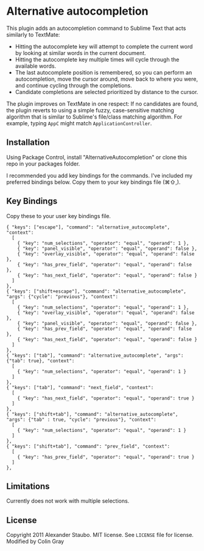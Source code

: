 Alternative autocompletion
==========================

This plugin adds an autocompletion command to Sublime Text that acts similarly to TextMate:

* Hitting the autocomplete key will attempt to complete the current word by
  looking at similar words in the current document.
* Hitting the autocomplete key multiple times will cycle through the available
  words.
* The last autocomplete position is remembered, so you can perform an
  autocompletion, move the cursor around, move back to where you were, and
  continue cycling through the completions.
* Candidate completions are selected prioritized by distance to the cursor.

The plugin improves on TextMate in one respect: If no candidates are found, the
plugin reverts to using a simple fuzzy, case-sensitive matching algorithm that
is similar to Sublime's file/class matching algorithm. For example, typing
`AppC` might match `ApplicationController`.

Installation
------------

Using Package Control, install "AlternativeAutocompletion"  or clone this repo in your packages folder.

I recommended you add key bindings for the commands. I've included my preferred bindings below.
Copy them to your key bindings file (⌘⇧,).

Key Bindings
------------

Copy these to your user key bindings file.

<!-- keybindings start -->
    { "keys": ["escape"], "command": "alternative_autocomplete", "context":
      [
        { "key": "num_selections", "operator": "equal", "operand": 1 },
        { "key": "panel_visible", "operator": "equal", "operand": false },
        { "key": "overlay_visible", "operator": "equal", "operand": false },
        { "key": "has_prev_field", "operator": "equal", "operand": false },
        { "key": "has_next_field", "operator": "equal", "operand": false }
      ]
    },
    { "keys": ["shift+escape"], "command": "alternative_autocomplete", "args": {"cycle": "previous"}, "context":
      [
        { "key": "num_selections", "operator": "equal", "operand": 1 },
        { "key": "overlay_visible", "operator": "equal", "operand": false },
        { "key": "panel_visible", "operator": "equal", "operand": false },
        { "key": "has_prev_field", "operator": "equal", "operand": false },
        { "key": "has_next_field", "operator": "equal", "operand": false }
      ]
    },
    { "keys": ["tab"], "command": "alternative_autocomplete", "args": {"tab": true}, "context":
      [
        { "key": "num_selections", "operator": "equal", "operand": 1 }
      ]
    },
    { "keys": ["tab"], "command": "next_field", "context":
      [
        { "key": "has_next_field", "operator": "equal", "operand": true }
      ]
    },
    { "keys": ["shift+tab"], "command": "alternative_autocomplete", "args": {"tab" : true, "cycle": "previous"}, "context":
      [
        { "key": "num_selections", "operator": "equal", "operand": 1 }
      ]
    },
    { "keys": ["shift+tab"], "command": "prev_field", "context":
      [
        { "key": "has_prev_field", "operator": "equal", "operand": true }
      ]
    },
<!-- keybindings stop -->


Limitations
-----------

Currently does not work with multiple selections.

License
-------

Copyright 2011 Alexander Staubo. MIT license. See `LICENSE` file for license.
Modified by Colin Gray
